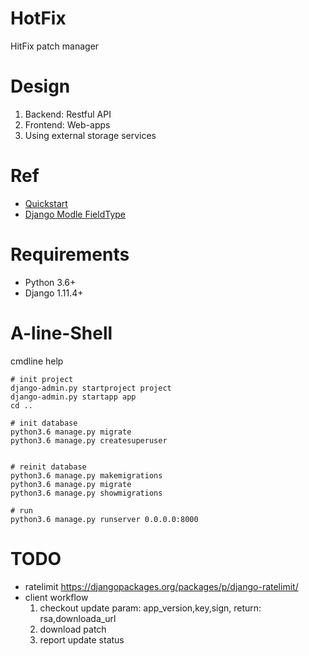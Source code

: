 # HotFix
HitFix patch manager

# Design
1. Backend: Restful API 
2. Frontend: Web-apps
3. Using external storage services

# Ref
* [Quickstart](http://www.django-rest-framework.org/tutorial/quickstart/) 
* [Django Modle FieldType](https://docs.djangoproject.com/en/1.11/ref/models/fields/)

# Requirements
* Python 3.6+
* Django 1.11.4+


# A-line-Shell
cmdline help
```
# init project
django-admin.py startproject project
django-admin.py startapp app
cd ..

# init database 
python3.6 manage.py migrate
python3.6 manage.py createsuperuser


# reinit database
python3.6 manage.py makemigrations
python3.6 manage.py migrate
python3.6 manage.py showmigrations

# run
python3.6 manage.py runserver 0.0.0.0:8000
```

# TODO
* ratelimit
  https://djangopackages.org/packages/p/django-ratelimit/
* client workflow
  1. checkout update
    param: app\_version,key,sign,
    return: rsa,downloada\_url
  2. download patch
  3. report update status
